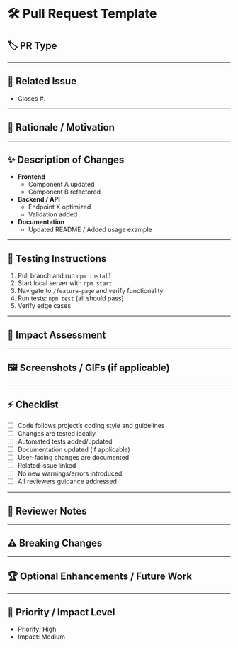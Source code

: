# 🛠️ Pull Request Template

## 🏷️ PR Type

<!--
Select the type of PR (check one):
- [ ] 🐞 Bug Fix
- [ ] ✨ Feature
- [ ] 🛠️ Improvement / Refactor
- [ ] 📚 Documentation
-->

---

## 🔗 Related Issue

<!--
Link the GitHub issue this PR closes (if applicable).
Example: `Closes #123`
-->

- Closes #.

---

## 📝 Rationale / Motivation

<!--
Explain why this change is necessary.
- What problem does it solve?
- How does it improve the project?
- Any relevant context for reviewers.
-->

---

## ✨ Description of Changes

<!--
Summarize changes with details:
- What files/components were modified
- Any new functionality added
- Refactoring, cleanup, or optimizations
- Nested bullet points for clarity
-->

- **Frontend**
  - Component A updated
  - Component B refactored
- **Backend / API**
  - Endpoint X optimized
  - Validation added
- **Documentation**
  - Updated README / Added usage example

---

## 🧪 Testing Instructions

<!--
Step-by-step guide to test this PR:
1. Setup or dependencies needed
2. Actions to perform
3. Expected results
4. Mention automated tests coverage
-->

1. Pull branch and run `npm install`
2. Start local server with `npm start`
3. Navigate to `/feature-page` and verify functionality
4. Run tests: `npm test` (all should pass)
5. Verify edge cases

---

## 👀 Impact Assessment

<!--
Analyze the impact of this PR:
- User-facing changes (UI / UX)
- Backend/API changes
- Performance considerations
- Security implications
- Cross-browser / device impact
-->

---

## 🖼️ Screenshots / GIFs (if applicable)

<!--
Add screenshots or GIFs demonstrating user-facing changes
-->

---

## ⚡ Checklist

- [ ] Code follows project’s coding style and guidelines
- [ ] Changes are tested locally
- [ ] Automated tests added/updated
- [ ] Documentation updated (if applicable)
- [ ] User-facing changes are documented
- [ ] Related issue linked
- [ ] No new warnings/errors introduced
- [ ] All reviewers guidance addressed

---

## 🔖 Reviewer Notes

<!--
Tips for reviewers to focus on critical areas:
- Areas with complex logic
- Known limitations or trade-offs
- Optional testing scenarios
-->

---

## ⚠️ Breaking Changes

<!--
Document any backward-incompatible changes:
- Public APIs
- Config / env variables
- Existing workflows
-->

---

## 🏆 Optional Enhancements / Future Work

<!--
Ideas or improvements that can be implemented later:
- UI improvements
- Additional validations
- Performance optimizations
- Feature expansions
-->

---

## 🎯 Priority / Impact Level

<!--
Indicate the priority and expected impact:
- Low / Medium / High
- Helps maintainers understand urgency and importance
-->

- Priority: High
- Impact: Medium
